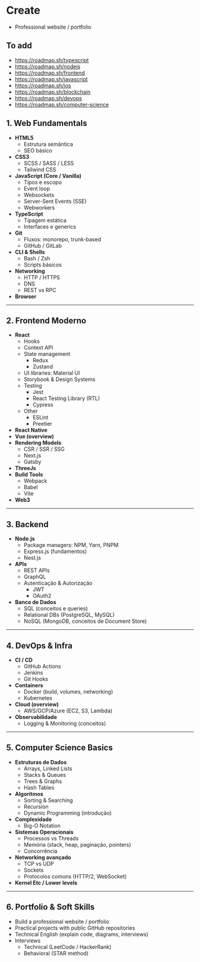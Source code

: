 # Create
- Professional website / portfolio

## To add
- https://roadmap.sh/typescript
- https://roadmap.sh/nodejs
- https://roadmap.sh/frontend
- https://roadmap.sh/javascript
- https://roadmap.sh/ios
- https://roadmap.sh/blockchain
- https://roadmap.sh/devops
- https://roadmap.sh/computer-science

## 1. Web Fundamentals
- **HTML5**
  - Estrutura semântica
  - SEO básico
- **CSS3**
  - SCSS / SASS / LESS
  - Tailwind CSS
- **JavaScript (Core / Vanilla)**
  - Tipos e escopo
  - Event loop
  - Websockets
  - Server-Sent Events (SSE)
  - Webworkers
- **TypeScript**
  - Tipagem estática
  - Interfaces e generics
- **Git**
  - Fluxos: monorepo, trunk-based
  - GitHub / GitLab
- **CLI & Shells**
  - Bash / Zsh
  - Scripts básicos
- **Networking**
  - HTTP / HTTPS
  - DNS
  - REST vs RPC
- **Browser**


---

## 2. Frontend Moderno
- **React**
  - Hooks
  - Context API
  - State management
    - Redux
    - Zustand
  - UI libraries: Material UI
  - Storybook & Design Systems
  - Testing
    - Jest
    - React Testing Library (RTL)
    - Cypress
  - Other
    - ESLint
    - Preetier
- **React Native**
- **Vue (overview)**
- **Rendering Models**
  - CSR / SSR / SSG
  - Next.js
  - Gatsby
- **ThreeJs**
- **Build Tools**
  - Webpack
  - Babel
  - Vite
- **Web3**

---

## 3. Backend
- **Node.js**
  - Package managers: NPM, Yarn, PNPM
  - Express.js (fundamentos)
  - Nest.js
- **APIs**
  - REST APIs
  - GraphQL
  - Autenticação & Autorização
    - JWT
    - OAuth2
- **Banco de Dados**
  - SQL (conceitos e queries)
  - Relational DBs (PostgreSQL, MySQL)
  - NoSQL (MongoDB, conceitos de Document Store)

---

## 4. DevOps & Infra
- **CI / CD**
  - GitHub Actions
  - Jenkins
  - Git Hooks
- **Containers**
  - Docker (build, volumes, networking)
  - Kubernetes
- **Cloud (overview)**
  - AWS/GCP/Azure (EC2, S3, Lambda)
- **Observabilidade**
  - Logging & Monitoring (conceitos)

---

## 5. Computer Science Basics
- **Estruturas de Dados**
  - Arrays, Linked Lists
  - Stacks & Queues
  - Trees & Graphs
  - Hash Tables
- **Algoritmos**
  - Sorting & Searching
  - Recursion
  - Dynamic Programming (introdução)
- **Complexidade**
  - Big-O Notation
- **Sistemas Operacionais**
  - Processos vs Threads
  - Memória (stack, heap, paginação, pointers)
  - Concorrência
- **Networking avançado**
  - TCP vs UDP
  - Sockets
  - Protocolos comuns (HTTP/2, WebSocket)
- **Kernel Etc / Lower levels**

---

## 6. Portfolio & Soft Skills
- Build a professional website / portfolio
- Practical projects with public GitHub repositories
- Technical English (explain code, diagrams, interviews)
- Interviews
  - Technical (LeetCode / HackerRank)
  - Behavioral (STAR method)
